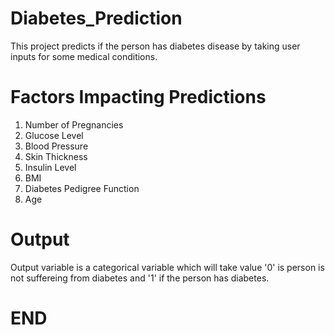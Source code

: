 # Diabetes_Prediction
This project predicts if the person has diabetes disease by taking user inputs for some medical conditions. 

# Factors Impacting Predictions
1. Number of Pregnancies
2. Glucose Level
3. Blood Pressure
4. Skin Thickness
5. Insulin Level
6. BMI 
7. Diabetes Pedigree Function
8. Age

# Output
Output variable is a categorical variable which will take value '0' is person is not suffereing from diabetes and '1' if the person has diabetes. 

# END
